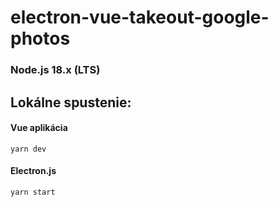 # electron-vue-takeout-google-photos
### Node.js 18.x (LTS)

## Lokálne spustenie:
#### Vue aplikácia
```yarn dev```
#### Electron.js
```yarn start```